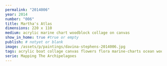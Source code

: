 ```yaml
---
permalink: "2014006"
year: 2014
number: "006"
title: Martha's Atlas
dimensions: 220 x 110
medium: acrylic marine chart woodblock collage on canvas
show_in_home: true #true or empty
publish: # notyet or blank
image: /assets/p/paintings/davina-stephens-2014006.jpg
tags: acrylic boat collage canvas flowers flora marine-charts ocean woodblock sold
serie: Mapping The Archipelagoes
---
```

